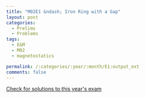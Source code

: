 ```yaml
---
title: "M02E1 &ndash; Iron Ring with a Gap"
layout: post
categories:
  - Prelims
  - Problems
tags:
  - E&M
  - M02
  - magnetostatics

permalink: /:categories/:year/:month/E1:output_ext
comments: false
---
```

<object data="2002M1E.pdf" type="application/pdf" width="100%" height="500"></object>
<div class="message"><a href='https://princetonprelim.com/prelim/9/'>Check for solutions to this year's exam</a></div>